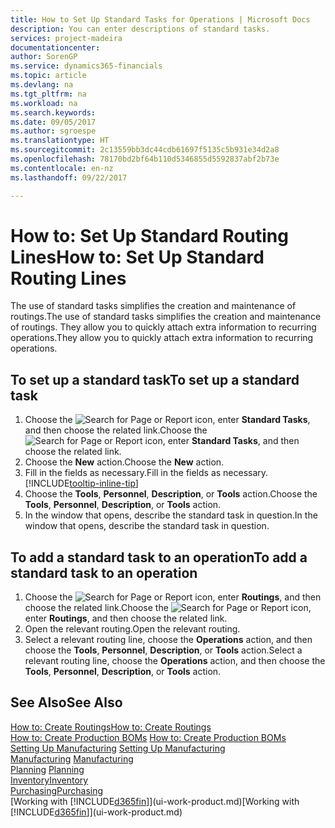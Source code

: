 ```yaml
---
title: How to Set Up Standard Tasks for Operations | Microsoft Docs
description: You can enter descriptions of standard tasks.
services: project-madeira
documentationcenter: 
author: SorenGP
ms.service: dynamics365-financials
ms.topic: article
ms.devlang: na
ms.tgt_pltfrm: na
ms.workload: na
ms.search.keywords: 
ms.date: 09/05/2017
ms.author: sgroespe
ms.translationtype: HT
ms.sourcegitcommit: 2c13559bb3dc44cdb61697f5135c5b931e34d2a8
ms.openlocfilehash: 78170bd2bf64b110d5346855d5592837abf2b73e
ms.contentlocale: en-nz
ms.lasthandoff: 09/22/2017

---
```

# <a name="how-to-set-up-standard-routing-lines"></a><span data-ttu-id="ed683-103">How to: Set Up Standard Routing Lines</span><span class="sxs-lookup"><span data-stu-id="ed683-103">How to: Set Up Standard Routing Lines</span></span>
<span data-ttu-id="ed683-104">The use of standard tasks simplifies the creation and maintenance of routings.</span><span class="sxs-lookup"><span data-stu-id="ed683-104">The use of standard tasks simplifies the creation and maintenance of routings.</span></span> <span data-ttu-id="ed683-105">They allow you to quickly attach extra information to recurring operations.</span><span class="sxs-lookup"><span data-stu-id="ed683-105">They allow you to quickly attach extra information to recurring operations.</span></span>

## <a name="to-set-up-a-standard-task"></a><span data-ttu-id="ed683-106">To set up a standard task</span><span class="sxs-lookup"><span data-stu-id="ed683-106">To set up a standard task</span></span>
1. <span data-ttu-id="ed683-107">Choose the ![Search for Page or Report](media/ui-search/search_small.png "Search for Page or Report icon") icon, enter **Standard Tasks**, and then choose the related link.</span><span class="sxs-lookup"><span data-stu-id="ed683-107">Choose the ![Search for Page or Report](media/ui-search/search_small.png "Search for Page or Report icon") icon, enter **Standard Tasks**, and then choose the related link.</span></span>
2. <span data-ttu-id="ed683-108">Choose the **New** action.</span><span class="sxs-lookup"><span data-stu-id="ed683-108">Choose the **New** action.</span></span>
3. <span data-ttu-id="ed683-109">Fill in the fields as necessary.</span><span class="sxs-lookup"><span data-stu-id="ed683-109">Fill in the fields as necessary.</span></span> [!INCLUDE[tooltip-inline-tip](includes/tooltip-inline-tip_md.md)]
4. <span data-ttu-id="ed683-110">Choose the **Tools**, **Personnel**, **Description**, or **Tools** action.</span><span class="sxs-lookup"><span data-stu-id="ed683-110">Choose the **Tools**, **Personnel**, **Description**, or **Tools** action.</span></span>
5. <span data-ttu-id="ed683-111">In the window that opens, describe the standard task in question.</span><span class="sxs-lookup"><span data-stu-id="ed683-111">In the window that opens, describe the standard task in question.</span></span>

## <a name="to-add-a-standard-task-to-an-operation"></a><span data-ttu-id="ed683-112">To add a standard task to an operation</span><span class="sxs-lookup"><span data-stu-id="ed683-112">To add a standard task to an operation</span></span>
1. <span data-ttu-id="ed683-113">Choose the ![Search for Page or Report](media/ui-search/search_small.png "Search for Page or Report icon") icon, enter **Routings**, and then choose the related link.</span><span class="sxs-lookup"><span data-stu-id="ed683-113">Choose the ![Search for Page or Report](media/ui-search/search_small.png "Search for Page or Report icon") icon, enter **Routings**, and then choose the related link.</span></span>
2. <span data-ttu-id="ed683-114">Open the relevant routing.</span><span class="sxs-lookup"><span data-stu-id="ed683-114">Open the relevant routing.</span></span>
3. <span data-ttu-id="ed683-115">Select a relevant routing line, choose the **Operations** action, and then choose the **Tools**, **Personnel**, **Description**, or **Tools** action.</span><span class="sxs-lookup"><span data-stu-id="ed683-115">Select a relevant routing line, choose the **Operations** action, and then choose the **Tools**, **Personnel**, **Description**, or **Tools** action.</span></span>

## <a name="see-also"></a><span data-ttu-id="ed683-116">See Also</span><span class="sxs-lookup"><span data-stu-id="ed683-116">See Also</span></span>  
[<span data-ttu-id="ed683-117">How to: Create Routings</span><span class="sxs-lookup"><span data-stu-id="ed683-117">How to: Create Routings</span></span>](production-how-to-create-routings.md)  
<span data-ttu-id="ed683-118">[How to: Create Production BOMs](production-how-to-create-production-boms.md)   </span><span class="sxs-lookup"><span data-stu-id="ed683-118">[How to: Create Production BOMs](production-how-to-create-production-boms.md)   </span></span>  
<span data-ttu-id="ed683-119">[Setting Up Manufacturing](production-configure-production-processes.md) </span><span class="sxs-lookup"><span data-stu-id="ed683-119">[Setting Up Manufacturing](production-configure-production-processes.md) </span></span>  
<span data-ttu-id="ed683-120">[Manufacturing](production-manage-manufacturing.md)  </span><span class="sxs-lookup"><span data-stu-id="ed683-120">[Manufacturing](production-manage-manufacturing.md)  </span></span>  
<span data-ttu-id="ed683-121">[Planning](production-planning.md) </span><span class="sxs-lookup"><span data-stu-id="ed683-121">[Planning](production-planning.md) </span></span>  
[<span data-ttu-id="ed683-122">Inventory</span><span class="sxs-lookup"><span data-stu-id="ed683-122">Inventory</span></span>](inventory-manage-inventory.md)  
[<span data-ttu-id="ed683-123">Purchasing</span><span class="sxs-lookup"><span data-stu-id="ed683-123">Purchasing</span></span>](purchasing-manage-purchasing.md)  
<span data-ttu-id="ed683-124">[Working with [!INCLUDE[d365fin](includes/d365fin_md.md)]](ui-work-product.md)</span><span class="sxs-lookup"><span data-stu-id="ed683-124">[Working with [!INCLUDE[d365fin](includes/d365fin_md.md)]](ui-work-product.md)</span></span>  

